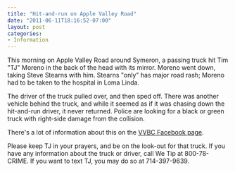 ```yaml
---
title: "Hit-and-run on Apple Valley Road"
date: "2011-06-11T18:16:52-07:00"
layout: post
categories:
- Information
---
```


This morning on Apple Valley Road around Symeron, a passing truck hit Tim "TJ" Moreno in the back of the head with its mirror. Moreno went down, taking Steve Stearns with him. Stearns "only" has major road rash; Moreno had to be taken to the hospital in Loma Linda.  
  
The driver of the truck pulled over, and then sped off. There was another vehicle behind the truck, and while it seemed as if it was chasing down the hit-and-run driver, it never returned. Police are looking for a black or green truck with right-side damage from the collision.

There's a lot of information about this on the [VVBC Facebook page](<https://www.facebook.com/home.php?sk=gr ... 83842&ap=1>).

Please keep TJ in your prayers, and be on the look-out for that truck. If you have any information about the truck or driver, call We Tip at 800-78-CRIME. If you want to text TJ, you may do so at 714-397-9639.